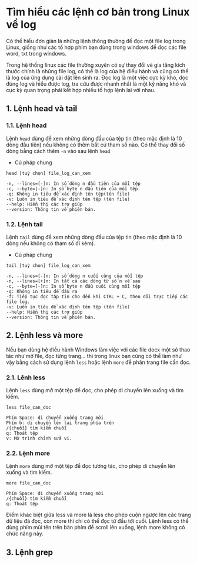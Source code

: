 # Tìm hiểu các lệnh cơ bản trong Linux về log

Có thể hiểu đơn giản là những lệnh thông thường để đọc một file log trong Linux, giống như các tổ hợp phím bạn dùng trong windows để đọc các file word, txt trong windows.

Trong hệ thống linux các file thường xuyên có sự thay đổi vè gia tăng kích thước chính là những file log, có thể là log của hệ điều hành và cũng có thể là log của ứng dụng cài đặt lên sinh ra. Đọc log là một việc cực kỳ khó, đọc đúng log và hiểu được log, tra cứu được nhanh nhất là một kỹ năng khó và cực kỳ quan trọng phải kết hợp nhiều tổ hợp lệnh lại với nhau.

## 1. Lệnh head và tail

### 1.1. Lệnh head

Lệnh `head` dùng để xem những dòng đầu của tệp tin (theo mặc định là 10 dòng đầu tiên) nếu không có thêm bất cứ tham số nào. Có thể thay đổi số dòng bằng cách thêm `-n` vào sau lệnh `head`

- Cú pháp chung

`head [tuỳ chọn] file_log_can_xem`

```
-n, --lines=[-]n: In số dòng n đầu tiên của mỗi tệp
-c, --byte=[-]n: In số byte n đầu tiên của mỗi tệp
-q: Không in tiêu đề xác định tên tệp(tên file)
-v: Luôn in tiêu đề xác định tên tệp (tên file)
--help: Hiển thị các trợ giúp
--version: Thông tin về phiên bản.
```

### 1.2. Lệnh tail

Lệnh `tail` dùng để xem những dòng đầu của tệp tin (theo mặc định là 10 dòng nếu không có tham số đi kèm).

- Cú pháp chung

`tail [tuỳ chọn] file_log_can_xem`

```
-n, --lines=[-]n: In số dòng n cuối cùng của mỗi tệp
-n, --lines=[+]n: In tất cả các dòng từ số n về sau
-c, --byte=[-]n: In số byte n đầu cuối cùng mỗi tệp
-q: Không in tiêu đề đầu ra
-f: Tiếp tục đọc tập tin cho đến khi CTRL + C, theo dõi trực tiếp các file log.
-v: Luôn in tiêu đề xác định tên tệp (tên file)
--help: Hiển thị các trợ giúp
--version: Thông tin về phiên bản.
```

## 2. Lệnh less và more

Nếu bạn dùng hệ điều hành Windows làm việc với các file docx một sô thao tác như mở file, đọc từng trang... thì trong linux bạn cũng có thể làm như vậy bằng cách sử dụng lệnh `less` hoặc lệnh `more` để phân trang file cần đọc.

### 2.1. Lênh less 

Lệnh `less` dùng mở một tệp để đọc, cho phép di chuyển lên xuống và tìm kiếm.

`less file_can_doc`

```
Phím Space: di chuyển xuống trang mới
Phím b: di chuyển lên lại trang phía trên
/{chuỗi} tìm kiểm chuỗi
q: Thoát tệp
v: Mở trình chỉnh sửa vi.
```


### 2.2. Lệnh more

Lệnh `more` dùng mở một tệp để đọc tương tác, cho phép di chuyển lên xuống và tìm kiếm.

`more file_can_doc`


```
Phím Space: di chuyển xuống trang mới
/{chuỗi} tìm kiểm chuỗi
q: Thoát tệp
```

Điểm khác biệt giữa less và more là less cho phép cuộn ngược lên các trang dữ liệu đã đọc, còn more thì chỉ có thể đọc từ đầu tới cuối. Lệnh less có thể dùng phím mũi tên trên bàn phím để scroll lên xuống, lệnh more không có chức năng này.

## 3. Lệnh grep












